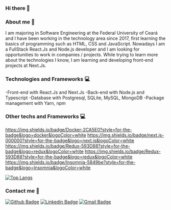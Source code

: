 ### Hi there 👋

### About me 🤔

I am majoring in Software Engineering at the Federal University of Ceará and I have been working in the technology area since 2017, first learning the basics of programming such as HTML, CSS and JavaScript. Nowadays I am a FullStack React.Js and Node.js developer
and I am looking for opportunities to work in companies / projects.
While trying to learn more about the technologies I know, I am learning and developing front-end projects at Next.Js.

### Technologies and Frameworks :computer:

-Front-end with React.Js and Next.Js
-Back-end with Node.js and Typescript
-Database with Postgresql, SQLite, MySQL, MongoDB
-Package management with Yarn, npm

### Other techs and Frameworks :computer: 

https://img.shields.io/badge/Docker-2CA5E0?style=for-the-badge&logo=docker&logoColor=white
https://img.shields.io/badge/next.js-000000?style=for-the-badge&logo=next.js&logoColor=white
https://img.shields.io/badge/Redux-593D88?style=for-the-badge&logo=redux&logoColor=white
https://img.shields.io/badge/Redux-593D88?style=for-the-badge&logo=redux&logoColor=white
https://img.shields.io/badge/Insomnia-5849be?style=for-the-badge&logo=Insomnia&logoColor=white

[![Top Langs](https://github-readme-stats.vercel.app/api/top-langs/?username=anuraghazra)](https://github.com/anuraghazra/github-readme-stats)

### Contact me 💬

[![Github Badge](https://img.shields.io/badge/-Github-000?style=flat-square&logo=Github&logoColor=white&link=https://github.com/gustavocolombo)](https://github.com/gustavocolombo)
[![Linkedin Badge](https://img.shields.io/badge/-LinkedIn-blue?style=flat-square&logo=Linkedin&logoColor=white&link=https://www.linkedin.com/in/gustavo-colombo-9940011a6/)](https://www.linkedin.com/in/gustavo-colombo-9940011a6/)
[![Gmail Badge](https://img.shields.io/badge/-gusttavocolombo@gmail.com-c14438?style=flat-square&logo=Gmail&logoColor=white&link=mailto:gusttavocolombo@gmail.com)](mailto:gusttavocolombo@gmail.com)


<!--
**gustavocolombo/gustavocolombo** is a ✨ _special_ ✨ repository because its `README.md` (this file) appears on your GitHub profile.

Here are some ideas to get you started:

- 🔭 I’m currently working on ...
- 🌱 I’m currently learning ...
- 👯 I’m looking to collaborate on ...
- 🤔 I’m looking for help with ...
- 💬 Ask me about ...
- 📫 How to reach me: ...
- 😄 Pronouns: ...
- ⚡ Fun fact: ...
-->

